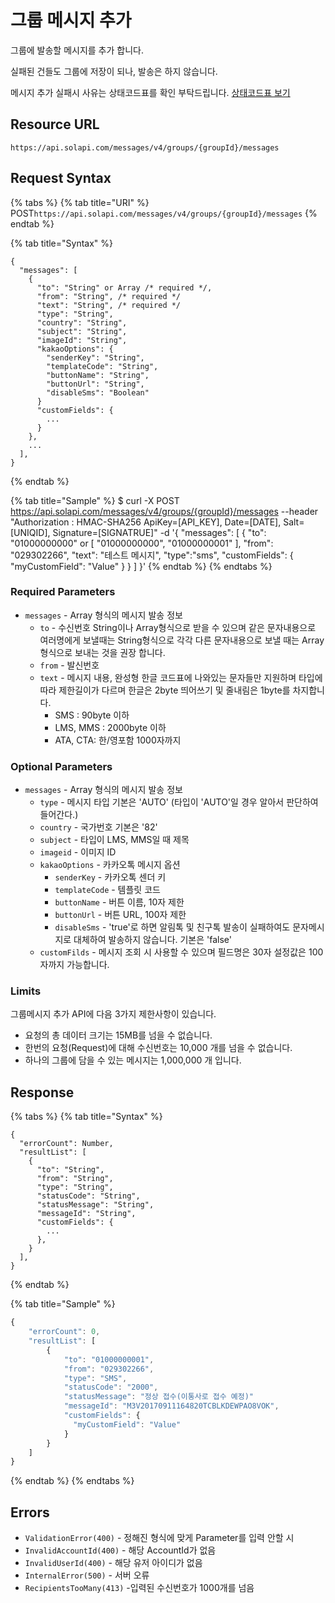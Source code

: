 # 그룹 메시지 추가

그룹에 발송할 메시지를 추가 합니다.

실패된 건들도 그룹에 저장이 되나, 발송은 하지 않습니다.

메시지 추가 실패시 사유는 상태코드표를 확인 부탁드립니다. [상태코드표 보기](https://docs.solapi.com/3.%20rest/messageStatusCode.html)

## Resource URL

`https://api.solapi.com/messages/v4/groups/{groupId}/messages`

## Request Syntax

{% tabs %}
{% tab title="URI" %}
POST`https://api.solapi.com/messages/v4/groups/{groupId}/messages`
{% endtab %}

{% tab title="Syntax" %}
```text
{
  "messages": [
    {
      "to": "String" or Array /* required */,
      "from": "String", /* required */
      "text": "String", /* required */
      "type": "String",
      "country": "String",
      "subject": "String",
      "imageId": "String",
      "kakaoOptions": {
        "senderKey": "String",
        "templateCode": "String",
        "buttonName": "String",
        "buttonUrl": "String",
        "disableSms": "Boolean"
      }
      "customFields": {
        ...
      }
    },
    ...
  ],
}
```
{% endtab %}

{% tab title="Sample" %}
$ curl -X POST https://api.solapi.com/messages/v4/groups/{groupId}/messages  --header "Authorization : HMAC-SHA256 ApiKey=\[API\_KEY\], Date=\[DATE\], Salt=\[UNIQID\], Signature=\[SIGNATRUE\]"  -d '{ "messages": \[ { "to": "01000000000" or \[ "01000000000", "01000000001" \], "from": "029302266", "text": "테스트 메시지", "type":"sms", "customFields": { "myCustomField": "Value" } } \] }'
{% endtab %}
{% endtabs %}

### Required Parameters

* `messages` - Array 형식의 메시지 발송 정보
  * `to` - 수신번호 String이나 Array형식으로 받을 수 있으며 같은 문자내용으로 여러명에게 보낼때는 String형식으로 각각 다른 문자내용으로 보낼 때는 Array형식으로 보내는 것을 권장 합니다.
  * `from` - 발신번호
  * `text` - 메시지 내용, 완성형 한글 코드표에 나와있는 문자들만 지원하며 타입에 따라 제한길이가 다르며 한글은 2byte 띄어쓰기 및 줄내림은 1byte를 차지합니다.
    * SMS : 90byte 이하
    * LMS, MMS : 2000byte 이하
    * ATA, CTA: 한/영포함 1000자까지

### Optional Parameters

* `messages` - Array 형식의 메시지 발송 정보
  * `type` - 메시지 타입 기본은 'AUTO' \(타입이 'AUTO'일 경우 알아서 판단하여 들어간다.\)
  * `country` - 국가번호 기본은 '82'
  * `subject` - 타입이 LMS, MMS일 때 제목
  * `imageid` - 이미지 ID
  * `kakaoOptions` - 카카오톡 메시지 옵션
    * `senderKey` - 카카오톡 센더 키
    * `templateCode` - 템플릿 코드
    * `buttonName` - 버튼 이름, 10자 제한
    * `buttonUrl` - 버튼 URL, 100자 제한
    * `disableSms` - 'true'로 하면 알림톡 및 친구톡 발송이 실패하여도 문자메시지로 대체하여 발송하지 않습니다. 기본은 'false'
  * `customFilds` - 메시지 조회 시 사용할 수 있으며 필드명은 30자 설정값은 100자까지 가능합니다.

### Limits

그룹메시지 추가 API에 다음 3가지 제한사항이 있습니다.

* 요청의 총 데이터 크기는 15MB를 넘을 수 없습니다.
* 한번의 요청\(Request\)에 대해 수신번호는 10,000 개를 넘을 수 없습니다.
* 하나의 그룹에 담을 수 있는 메시지는 1,000,000 개 입니다.

## Response

{% tabs %}
{% tab title="Syntax" %}
```text
{
  "errorCount": Number,
  "resultList": [
    {
      "to": "String",
      "from": "String",     
      "type": "String",
      "statusCode": "String",
      "statusMessage": "String",
      "messageId": "String",
      "customFields": {
        ...
      },      
    }
  ],
}
```
{% endtab %}

{% tab title="Sample" %}
```javascript
{
    "errorCount": 0,
    "resultList": [
        {
            "to": "01000000001",
            "from": "029302266",
            "type": "SMS",            
            "statusCode": "2000",
            "statusMessage": "정상 접수(이통사로 접수 예정)"
            "messageId": "M3V20170911164820TCBLKDEWPAO8VOK",
            "customFields": {
              "myCustomField": "Value"
            }
        }
    ]
}
```
{% endtab %}
{% endtabs %}

## Errors

* `ValidationError(400)` - 정해진 형식에 맞게 Parameter를 입력 안할 시
* `InvalidAccountId(400)` - 해당 AccountId가 없음
* `InvalidUserId(400)` - 해당 유저 아이디가 없음
* `InternalError(500)` - 서버 오류
* `RecipientsTooMany(413)` -입력된 수신번호가 1000개를 넘음

